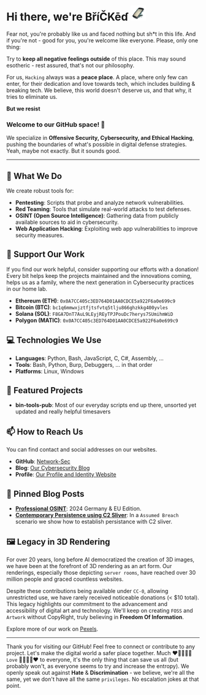 # Hi there, we're ΒříČKēɗ  <img alt="bricked.png" src="https://github.com/Network-Sec/Network-Sec/blob/main/bricked.png?raw=true" data-hpc="true" style="width: 40px">

Fear not, you're probably like us and faced nothing but sh*t in this life. And if you're not - good for you, you're welcome like everyone. Please, only one thing: 

Try to **keep all negative feelings outside** of this place. This may sound esotheric - rest assured, that's not our philosophy. 

For us, `Hacking` always was a **peace place**. A place, where only few can enter, for their dedication and love towards tech, which includes building & breaking tech. We believe, this world doesn't deserve us, and that why, it tries to eliminate us. 

**But we resist**

### Welcome to our GitHub space! 🚀

We specialize in **Offensive Security, Cybersecurity, and Ethical Hacking**, pushing the boundaries of what's possible in digital defense strategies. Yeah, maybe not exactly. But it sounds good. 

---

## 🧠 What We Do

We create robust tools for:
- **Pentesting**: Scripts that probe and analyze network vulnerabilities.
- **Red Teaming**: Tools that simulate real-world attacks to test defenses.
- **OSINT (Open Source Intelligence)**: Gathering data from publicly available sources to aid in cybersecurity.
- **Web Application Hacking**: Exploiting web app vulnerabilities to improve security measures.

## 💖 Support Our Work

If you find our work helpful, consider supporting our efforts with a donation! Every bit helps keep the projects maintained and the innovations coming, helps us as a family, where the next generation in Cybersecurity practices in our home lab. 

- **Ethereum (ETH)**: `0x0A7CC405c3ED764D01AA0CDCE5a922F6a0e699c9`
- **Bitcoin (BTC)**: `bc1q6mmwxjztfjtsfvtq5tlju866ghzkkg400yvles`
- **Solana (SOL)**: `F8GA7DnT7AuL9LEyjREyTPJPouDc7herys7SUmihmWiD`
- **Polygon (MATIC)**: `0x0A7CC405c3ED764D01AA0CDCE5a922F6a0e699c9`


## 💻 Technologies We Use

- **Languages**: Python, Bash, JavaScript, C, C#, Assembly, ...
- **Tools**: Bash, Python, Burp, Debuggers, ... in that order
- **Platforms**: Linux, Windows

## 🌟 Featured Projects

- **bin-tools-pub**: Most of our everyday scripts end up there, unsorted yet updated and really helpful timesavers

## 📫 How to Reach Us
You can find contact and social addresses on our websites. 

- **GitHub**: [Network-Sec](https://github.com/Network-Sec)
- **Blog**: [Our Cybersecurity Blog](https://blog.network-sec.de/)
- **Profile**: [Our Profile and Identity Website](https://profile.network-sec.de/)

## 📝 Pinned Blog Posts

- **[Professional OSINT](https://blog.network-sec.de/post/open_source_intelligence_2024_eu_version/)**: 2024 Germany & EU Edition.
- **[Contemporary Persistence using C2 Sliver](https://blog.network-sec.de/post/persistence_c2_contemporary_true_cybercrime_anyrun_sliver/)**: In a `Assumed Breach` scenario we show how to establish persistance with C2 sliver.

## 🖼️ Legacy in 3D Rendering

For over 20 years, long before AI democratized the creation of 3D images, we have been at the forefront of 3D rendering as an art form. Our renderings, especially those depicting `server rooms`, have reached over 30 million people and graced countless websites. 

Despite these contributions being available under `CC-0`, allowing unrestricted use, we have rarely received noticeable donations (< $10 total). This legacy highlights our commitment to the advancement and accessibility of digital art and technology. We'll keep on creating `FOSS` and `Artwork` without CopyRight, truly believing in **Freedom Of Information**. 

Explore more of our work on [Pexels](https://www.pexels.com/de-de/@artunchained/).

---

Thank you for visiting our GitHub! Feel free to connect or contribute to any project. Let's make the digital world a safer place together. Much ❤️🧡💕💞💓 `Love` 💓💞💕🧡❤️ to everyone, it's the only thing that can save us all (but probably won't, as everyone seems to try and increase the entropy). We openly speak out against **Hate** & **Discrimination** - we believe, we're all the same, yet we don't have all the same `privileges`. No escalation jokes at that point.

